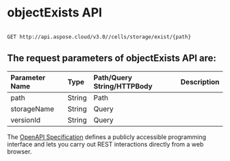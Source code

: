 # **objectExists API**

 

```bash

GET http://api.aspose.cloud/v3.0//cells/storage/exist/{path}

```

## The request parameters of **objectExists** API are: 

| Parameter Name | Type | Path/Query String/HTTPBody | Description | 
| :- | :- | :- |:- | 
|path|String|Path||
|storageName|String|Query||
|versionId|String|Query||


The [OpenAPI Specification](https://reference.aspose.cloud/cells/#/StorageController/ObjectExists) defines a publicly accessible programming interface and lets you carry out REST interactions directly from a web browser.
